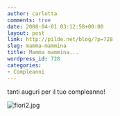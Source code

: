 ```yaml
---
author: carlotta
comments: true
date: 2008-04-01 03:12:58+00:00
layout: post
link: http://pilde.net/blog/?p=728
slug: mamma-mammina
title: Mamma mammina...
wordpress_id: 728
categories:
- Compleanni
---
```


tanti auguri per il tuo compleanno!

![fiori2.jpg](http://pilde.net/blog/wp-content/uploads/2008/03/fiori2.jpg)







